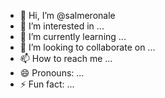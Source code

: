 - 👋 Hi, I’m @salmeronale
- 👀 I’m interested in ...
- 🌱 I’m currently learning ...
- 💞️ I’m looking to collaborate on ...
- 📫 How to reach me ...
- 😄 Pronouns: ...
- ⚡ Fun fact: ...

<!---
salmeronale/salmeronale is a ✨ special ✨ repository because its `README.md` (this file) appears on your GitHub profile.
You can click the Preview link to take a look at your changes.
--->
